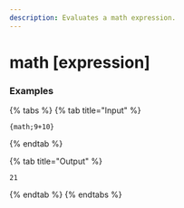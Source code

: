 ```yaml
---
description: Evaluates a math expression.
---
```


# math [expression]

### Examples

{% tabs %}
{% tab title="Input" %}
```text
{math;9+10}
```
{% endtab %}

{% tab title="Output" %}
```text
21
```
{% endtab %}
{% endtabs %}